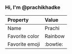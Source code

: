 ### Hi, I'm @prachikhadke
| Property | Value |
|:---------------|:-----------------|
| Name | Prachi |
| Favorite color | Rainbow |
| Favorite emoji | :bowtie: |

